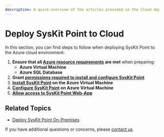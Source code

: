 ```yaml
---
description: A quick overview of the articles provided in the Cloud deployment section.
---
```


# Deploy SysKit Point to Cloud

In this section, you can find steps to follow when deploying SysKit Point to the Azure cloud environment:
1. **Ensure that all [Azure resource requirements](deploy-to-azure/azure-resource-requirements.md) are met** when preparing:
    * **Azure Virtual Machine**
    * **Azure SQL Database**
2. **Grant [permissions required to install and configure SysKit Point](deploy-to-azure/permission-requirements.md)**
3. **[Install SysKit Point](deploy-to-azure/install-syskit-point-on-azure-vm.md) on the Azure Virtual Machine**
4. **[Configure SysKit Point](deploy-to-azure/configure-syskit-point-on-azure-vm.md) on Azure Virtual Machine**
5. **[Allow access to SysKit Point Web-App](deploy-to-azure/allow-access-to-syskit-point.md)**

## Related Topics

* [Deploy SysKit Point On-Premises](deploy-on-premises/README.md)

If you have additional questions or concerns, please [contact us](https://www.syskit.com/contact-us/). 

